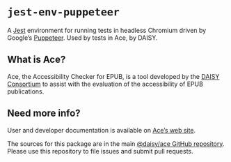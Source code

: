 # `jest-env-puppeteer`

A [Jest](http://github.com/facebook/jest) environment for running tests in headless Chromium driven by Google’s [Puppeteer](https://github.com/GoogleChrome/puppeteer). Used by tests in Ace, by DAISY.

## What is Ace?

Ace, the Accessibility Checker for EPUB, is a tool developed by the [DAISY Consortium](http://daisy.org) to assist with the evaluation of the accessibility of EPUB publications.

## Need more info?

User and developer documentation is available on [Ace’s web site](https://daisy.github.io/ace).

The sources for this package are in the main [@daisy/ace GitHub repository](https://github.com/daisy/ace). Please use this repository to file issues and submit pull requests.